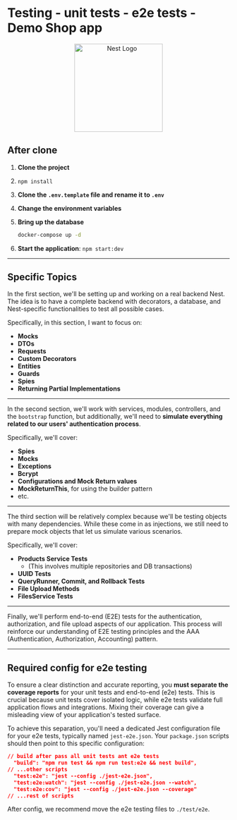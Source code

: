# Testing - unit tests - e2e tests - Demo Shop app

<p align="center">
  <a href="http://nestjs.com/">
    <img src="https://nestjs.com/img/logo-small.svg" alt="Nest Logo" width="200px"/>
  </a>
</p>

## After clone

1. **Clone the project**

2. `npm install`

3. **Clone the `.env.template` file and rename it to `.env`**

4. **Change the environment variables**

5. **Bring up the database**

   ```bash
   docker-compose up -d
   ```

6. **Start the application**: `npm start:dev`

---

## Specific Topics

In the first section, we'll be setting up and working on a real backend Nest. The idea is to have a complete backend with decorators, a database, and Nest-specific functionalities to test all possible cases.

Specifically, in this section, I want to focus on:

- **Mocks**
- **DTOs**
- **Requests**
- **Custom Decorators**
- **Entities**
- **Guards**
- **Spies**
- **Returning Partial Implementations**

---

In the second section, we'll work with services, modules, controllers, and the `bootstrap` function, but additionally, we'll need to **simulate everything related to our users' authentication process**.

Specifically, we'll cover:

- **Spies**
- **Mocks**
- **Exceptions**
- **Bcrypt**
- **Configurations and Mock Return values**
- **MockReturnThis**, for using the builder pattern
- etc.

---

The third section will be relatively complex because we'll be testing objects with many dependencies. While these come in as injections, we still need to prepare mock objects that let us simulate various scenarios.

Specifically, we'll cover:

- **Products Service Tests**
  - (This involves multiple repositories and DB transactions)
- **UUID Tests**
- **QueryRunner, Commit, and Rollback Tests**
- **File Upload Methods**
- **FilesService Tests**

---

Finally, we'll perform end-to-end (E2E) tests for the authentication, authorization, and file upload aspects of our application. This process will reinforce our understanding of E2E testing principles and the AAA (Authentication, Authorization, Accounting) pattern.

---

## Required config for e2e testing

To ensure a clear distinction and accurate reporting, you **must separate the coverage reports** for your unit tests and end-to-end (e2e) tests. This is crucial because unit tests cover isolated logic, while e2e tests validate full application flows and integrations. Mixing their coverage can give a misleading view of your application's tested surface.

To achieve this separation, you'll need a dedicated Jest configuration file for your e2e tests, typically named `jest-e2e.json`. Your `package.json` scripts should then point to this specific configuration:

```json
// build after pass all unit tests ant e2e tests
  "build": "npm run test && npm run test:e2e && nest build",
// ...other scripts
  "test:e2e": "jest --config ./jest-e2e.json",
  "test:e2e:watch": "jest --config ./jest-e2e.json --watch",
  "test:e2e:cov": "jest --config ./jest-e2e.json --coverage"
// ...rest of scripts
```

After config, we recommend move the e2e testing files to `./test/e2e`.
